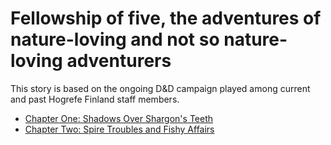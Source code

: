 # Fellowship of five, the adventures of nature-loving and not so nature-loving adventurers

This story is based on the ongoing D&D campaign played among current and past Hogrefe Finland staff members.

* [Chapter One: Shadows Over Shargon's Teeth](./chapters/chapter1.md)
* [Chapter Two: Spire Troubles and Fishy Affairs](./chapters/chapter2.md)


